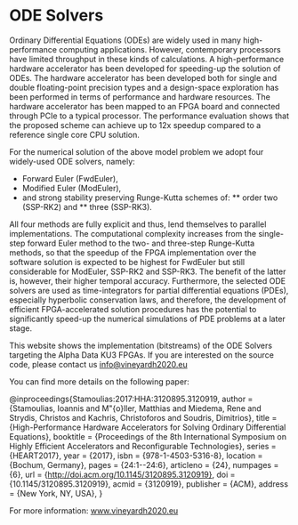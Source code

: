 # ODE Solvers

Ordinary Differential Equations (ODEs) are widely used in many high-performance computing applications. However, contemporary processors have limited throughput in these kinds of calculations. A high-performance hardware accelerator has been developed for speeding-up the solution of ODEs. The hardware accelerator has been developed both for single and double floating-point precision types and a design-space exploration has been performed in terms of performance and hardware resources. The hardware accelerator has been mapped to an FPGA board and connected through PCIe to a typical processor. The performance evaluation shows that the proposed scheme can achieve up to 12x speedup compared to a reference single core CPU solution.

For the numerical solution of the above model problem we adopt four widely-used ODE solvers, namely:
* Forward Euler (FwdEuler), 
* Modified Euler (ModEuler), 
* and strong stability preserving Runge-Kutta schemes of:
** order two (SSP-RK2) and
** three (SSP-RK3). 

All four methods are fully explicit and thus, lend themselves to parallel implementations. The computational complexity increases from the single-step forward Euler method to the two- and three-step Runge-Kutta methods, so that the speedup of the FPGA implementation over the software solution is expected to be highest for FwdEuler but still considerable for ModEuler, SSP-RK2 and SSP-RK3. The benefit of the latter is, however, their higher temporal accuracy. Furthermore, the selected ODE solvers are used as time-integrators for partial differential equations (PDEs), especially hyperbolic conservation laws, and therefore, the development of efficient FPGA-accelerated solution procedures has the potential to significantly speed-up the numerical simulations of PDE problems at a later stage.

This website shows the implementation (bitstreams) of the ODE Solvers targeting the Alpha Data KU3 FPGAs. 
If you are interested on the source code, please contact us info@vineyardh2020.eu

You can find more details on the following paper:

@inproceedings{Stamoulias:2017:HHA:3120895.3120919,
 author = {Stamoulias, Ioannis and M\"{o}ller, Matthias and Miedema, Rene and Strydis, Christos and Kachris, Christoforos and Soudris, Dimitrios},
 title = {High-Performance Hardware Accelerators for Solving Ordinary Differential Equations},
 booktitle = {Proceedings of the 8th International Symposium on Highly Efficient Accelerators and Reconfigurable Technologies},
 series = {HEART2017},
 year = {2017},
 isbn = {978-1-4503-5316-8},
 location = {Bochum, Germany},
 pages = {24:1--24:6},
 articleno = {24},
 numpages = {6},
 url = {http://doi.acm.org/10.1145/3120895.3120919},
 doi = {10.1145/3120895.3120919},
 acmid = {3120919},
 publisher = {ACM},
 address = {New York, NY, USA},
} 


For more information: www.vineyardh2020.eu

